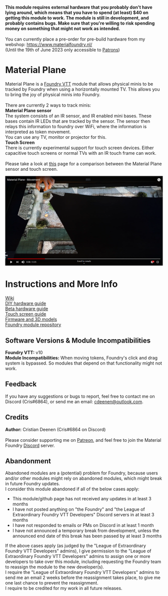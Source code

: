 <b>This module requires external hardware that you probably don't have lying around, which means that you have to spend (at least) $40 on getting this module to work. The module is still in development, and probably contains bugs. Make sure that you're willing to risk spending money on something that might not work as intended.<br></b>
<br>
You can currently place a pre-order for pre-build hardware from my webshop: <a href="https://www.materialfoundry.nl/">https://www.materialfoundry.nl/</a><br>
(Until the 19th of June 2023 only accessible to <a href="https://www.patreon.com/materialfoundry">Patrons</a>)<br>

# Material Plane
Material Plane is a <a href="https://foundryvtt.com/">Foundry VTT</a> module that allows physical minis to be tracked by Foundry when using a horizontally mounted TV. This allows you to bring the joy of physical minis into Foundry.<br>
<br>
There are currently 2 ways to track minis:<br>
<b>Material Plane sensor</b><br>
The system consists of an IR sensor, and IR enabled mini bases. These bases contain IR LEDs that are tracked by the sensor. The sensor then relays this information to foundry over WiFi, where the information is interpreted as token movement.<br>
You can use any TV, monitor or projector for this.<br>
<b>Touch Screen</b><br>
There is currently experimental support for touch screen devices. Either capacitive touch screens or normal TVs with an IR touch frame can work.<br>
<br>
Please take a look at <a href="https://github.com/CDeenen/MaterialPlane/wiki/Mini-Tracking-Devices-Comparison">this</a> page for a comparison between the Material Plane sensor and touch screen.<br>

[![Youtube Video](https://github.com/CDeenen/MaterialPlane/blob/master/Img/Other/YoutubeVid.png)](https://youtu.be/y_IouB-SDnk "FoundryVTT IR Mini Control")

# Instructions and More Info
<a href="https://github.com/CDeenen/MaterialPlane/wiki">Wiki</a><br>
<a href="https://github.com/CDeenen/MaterialPlane/wiki/DIY-Hardware-Guide">DIY hardware guide</a><br>
<a href="https://github.com/CDeenen/MaterialPlane/wiki/Beta-Hardware-Guide">Beta hardware guide</a><br>
<a href="https://github.com/CDeenen/MaterialPlane/wiki/Touch-Screen-Guide">Touch screen guide</a><br>
<a href="https://github.com/CDeenen/MaterialPlane_Hardware">Firmware and 3D models</a><br>
<a href="https://github.com/CDeenen/MaterialPlane_Foundry">Foundry module repository</a>

## Software Versions & Module Incompatibilities
<b>Foundry VTT:</b> v10<br>
<b>Module Incompatibilities:</b> When moving tokens, Foundry's click and drag system is bypassed. So modules that depend on that functionality might not work.<br>

## Feedback
If you have any suggestions or bugs to report, feel free to contact me on Discord (Cris#6864), or send me an email: cdeenen@outlook.com.

## Credits
<b>Author:</b> Cristian Deenen (Cris#6864 on Discord)<br>
<br>
Please consider supporting me on <a href="https://www.patreon.com/materialfoundry">Patreon</a>, and feel free to join the Material Foundry <a href="https://discord.gg/3hd4G6TkmA">Discord</a> server.

## Abandonment
Abandoned modules are a (potential) problem for Foundry, because users and/or other modules might rely on abandoned modules, which might break in future Foundry updates.<br>
I consider this module abandoned if all of the below cases apply:
<ul>
  <li>This module/github page has not received any updates in at least 3 months</li>
  <li>I have not posted anything on "the Foundry" and "the League of Extraordinary Foundry VTT Developers" Discord servers in at least 3 months</li>
  <li>I have not responded to emails or PMs on Discord in at least 1 month</li>
  <li>I have not announced a temporary break from development, unless the announced end date of this break has been passed by at least 3 months</li>
</ul>
If the above cases apply (as judged by the "League of Extraordinary Foundry VTT Developers" admins), I give permission to the "League of Extraordinary Foundry VTT Developers" admins to assign one or more developers to take over this module, including requesting the Foundry team to reassign the module to the new developer(s).<br>
I require the "League of Extraordinary Foundry VTT Developers" admins to send me an email 2 weeks before the reassignment takes place, to give me one last chance to prevent the reassignment.<br>
I require to be credited for my work in all future releases.
